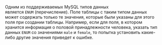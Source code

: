 Одним из поддерживаемых MySQL типов данных является `ENUM` (перечисление). Поле таблицы с таким типом данных может содержать только те значения, которые были указаны для этого поля при создании таблицы. Например, если для поля, в котором хранится информация о половой принадлежности человека, указать тип данных `ENUM` со значениями `male` и `female`, то попытка установить какие-либо другие значения приведет к ошибке.